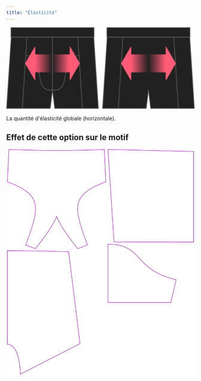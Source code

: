```yaml
---
title: "Élasticité"
---
```


![L'option stretch pour Bruce](./stretch.svg)

La quantité d'élasticité globale (horizontale).

## Effet de cette option sur le motif

![Cette image montre l'effet de cette option en superposant plusieurs variantes qui ont une valeur différente pour cette option](bruce_stretch_sample.svg "Effet de cette option sur le modèle")
